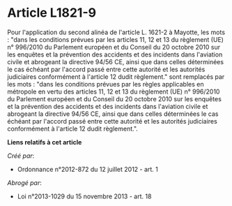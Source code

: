 # Article L1821-9

Pour l'application du second alinéa de l'article L. 1621-2 à Mayotte, les mots : "dans les conditions prévues par les
articles 11, 12 et 13 du règlement (UE) n° 996/2010 du Parlement européen et du Conseil du 20 octobre 2010 sur les enquêtes
et la prévention des accidents et des incidents dans l'aviation civile et abrogeant la directive 94/56 CE, ainsi que dans
celles déterminées le cas échéant par l'accord passé entre cette autorité et les autorités judiciaires conformément à
l'article 12 dudit règlement." sont remplacés par les mots : "dans les conditions prévues par les règles applicables en
métropole en vertu des articles 11, 12 et 13 du règlement (UE) n° 996/2010 du Parlement européen et du Conseil du 20 octobre
2010 sur les enquêtes et la prévention des accidents et des incidents dans l'aviation civile et abrogeant la directive 94/56
CE, ainsi que dans celles déterminées le cas échéant par l'accord passé entre cette autorité et les autorités judiciaires
conformément à l'article 12 dudit règlement.".

**Liens relatifs à cet article**

_Créé par_:

  - Ordonnance n°2012-872 du 12 juillet 2012 - art. 1

_Abrogé par_:

  - Loi n°2013-1029 du 15 novembre 2013 - art. 18
